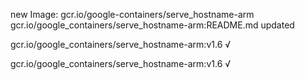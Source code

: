 new Image: gcr.io/google-containers/serve_hostname-arm
gcr.io/google_containers/serve_hostname-arm:README.md updated 

gcr.io/google_containers/serve_hostname-arm:v1.6 √

gcr.io/google_containers/serve_hostname-arm:v1.6 √

